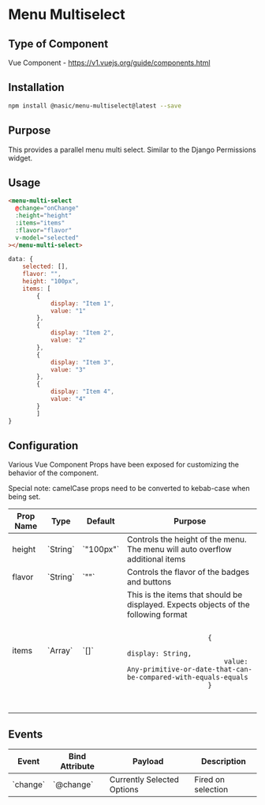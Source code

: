 # Menu Multiselect

## Type of Component

Vue Component - https://v1.vuejs.org/guide/components.html

## Installation

```bash
npm install @nasic/menu-multiselect@latest --save
```

## Purpose

This provides a parallel menu multi select. Similar to the Django Permissions widget.

## Usage

```html
<menu-multi-select
  @change="onChange"
  :height="height"
  :items="items"
  :flavor="flavor"
  v-model="selected"
></menu-multi-select>
```

```javascript
data: {
    selected: [],
    flavor: "",
    height: "100px",
    items: [
        {
            display: "Item 1",
            value: "1"
        },
        {
            display: "Item 2",
            value: "2"
        },
        {
            display: "Item 3",
            value: "3"
        },
        {
            display: "Item 4",
            value: "4"
        }
        ]
}
```

## Configuration

Various Vue Component Props have been exposed for customizing the behavior of the component.

Special note: camelCase props need to be converted to kebab-case when being set.

<table>
    <thead>
        <tr>
            <th>Prop Name</th>
            <th>Type</th>
            <th>Default</th>
            <th>Purpose</th>
        </tr>
    </thead>
    <tbody>
        <tr>
            <td>height</td>
            <td>`String`</td>
            <td>`"100px"`</td>
            <td>Controls the height of the menu. The menu will auto overflow additional items</td>
        </tr>
        <tr>
            <td>flavor</td>
            <td>`String`</td>
            <td>`""`</td>
            <td>Controls the flavor of the badges and buttons</td>
        </tr>
        <tr>
            <td>items</td>
            <td>`Array`</td>
            <td>`[]`</td>
            <td>This is the items that should be displayed. Expects objects of the following format<br>
            <pre>
                <code>
                    {
                        display: String,
                        value: Any-primitive-or-date-that-can-be-compared-with-equals-equals
                    }
                </code>
            </pre></td>
        </tr>
    </tbody>
</table>

## Events

<table>
    <thead>
        <tr>
            <th>Event</th>
            <th>Bind Attribute</th>
            <th>Payload</th>
            <th>Description</th>
        </tr>
    </thead>
    <tbody>
        <tr>
            <td>`change`</td>
            <td>`@change`</td>
            <td>Currently Selected Options</td>
            <td>Fired on selection</td>
        </tr>
    </tbody>
</table>
